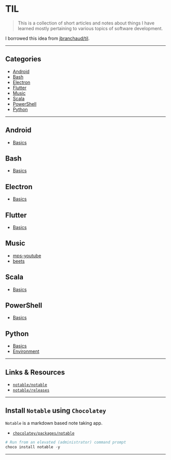 
# TIL

> This is a collection of short articles and notes about things I have learned mostly pertaining to various topics of software development.

I borrowed this idea from [jbranchaud/til](https://github.com/jbranchaud/til).

---

## Categories

* [Android](https://github.com/patevs/til#android)
* [Bash](https://github.com/patevs/til#bash)
* [Electron](https://github.com/patevs/til#electron)
* [Flutter](https://github.com/patevs/til#flutter)
* [Music](https://github.com/patevs/til#music)
* [Scala](https://github.com/patevs/til#scala)
* [PowerShell](https://github.com/patevs/til#powershell)
* [Python](https://github.com/patevs/til#python)

---

## Android

* [Basics](https://github.com/patevs/til/blob/master/android/android-basics.md)

## Bash

* [Basics](https://github.com/patevs/til/blob/master/bash/bash-basics.md)

## Electron

* [Basics](https://github.com/patevs/til/blob/master/electron/electron-basics.md)

## Flutter

* [Basics](https://github.com/patevs/til/blob/master/flutter/flutter-basics.md)

## Music

* [mps-youtube](https://github.com/patevs/til/blob/master/music/mpsyt.md)
* [beets](https://github.com/patevs/til/blob/master/music/beets.md)

## Scala

* [Basics](https://github.com/patevs/til/blob/master/scala/scala-basics.md)

## PowerShell

* [Basics](https://github.com/patevs/til/blob/master/powershell/powershell-basics.md)

## Python

* [Basics](https://github.com/patevs/til/blob/master/python/python-basics.md)
* [Environment](https://github.com/patevs/til/blob/master/python/python-environment.md)

---

## Links & Resources

* [`notable/notable`](https://github.com/notable/notable)
* [`notable/releases`](https://github.com/notable/notable/releases)

---

## Install `Notable` using `Chocolatey`

`Notable` is a markdown based note taking app.

* [`chocolatey/packages/notable`](https://chocolatey.org/packages/notable)

```powershell
# Run from an elevated (administrator) command prompt
choco install notable -y
```

---
